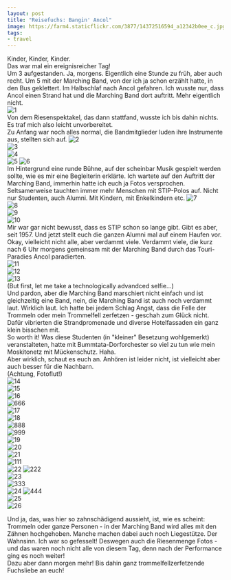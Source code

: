 ```yaml
---
layout: post
title: "Reisefuchs: Bangin' Ancol"
image: https://farm4.staticflickr.com/3877/14372516594_a12342b0ee_c.jpg
tags:
- travel
---
```


Kinder, Kinder, Kinder.  
Das war mal ein ereignisreicher Tag!  
Um 3 aufgestanden. Ja, morgens. Eigentlich eine Stunde zu früh, aber auch recht. Um 5 mit der Marching Band, von der ich ja schon erzählt hatte, in den Bus geklettert. Im Halbschlaf nach Ancol gefahren. Ich wusste nur, dass Ancol einen Strand hat und die Marching Band dort auftritt. Mehr eigentlich nicht.  
![1](https://farm4.staticflickr.com/3877/14372516594_a12342b0ee_c.jpg)  
Von dem Riesenspektakel, das dann stattfand, wusste ich bis dahin nichts. Es traf mich also leicht unvorbereitet.  
Zu Anfang war noch alles normal, die Bandmitglieder luden ihre Instrumente aus, stellten sich auf. 
![2](https://farm3.staticflickr.com/2917/14373420515_cdf8b57ceb_c.jpg)  
![3](https://farm3.staticflickr.com/2922/14371939642_a7d03461dc_c.jpg)  
![4](https://farm4.staticflickr.com/3920/14372425354_daf3306a45_c.jpg)    
![5](https://farm6.staticflickr.com/5565/14370048211_90d945949e_c.jpg) 
![6](https://farm4.staticflickr.com/3854/14371810552_df68b327bb_c.jpg)  
Im Hintergrund eine runde Bühne, auf der scheinbar Musik gespielt werden sollte, wie es mir eine Begleiterin erklärte. Ich wartete auf den Auftritt der Marching Band, immerhin hatte ich euch ja Fotos versprochen. Seltsamerweise tauchten immer mehr Menschen mit STIP-Polos auf. Nicht nur Studenten, auch Alumni. Mit Kindern, mit Enkelkindern etc. 
![7](https://farm4.staticflickr.com/3890/14372326604_529aa3c465_c.jpg)  
![8](https://farm4.staticflickr.com/3892/14186721790_b6caa513db_c.jpg)  
![9](https://farm4.staticflickr.com/3856/14369983031_0a693c73c0_c.jpg)  
![10](https://farm6.staticflickr.com/5500/14371775112_e9705aa6eb_c.jpg)  
Mir war gar nicht bewusst, dass es STIP schon so lange gibt. Gibt es aber, seit 1957. Und jetzt stellt euch die ganzen Alumni mal auf einem Haufen vor. Okay, vielleicht nicht alle, aber verdammt viele. Verdammt viele, die kurz nach 6 Uhr morgens gemeinsam mit der Marching Band durch das Touri-Paradies Ancol paradierten.  
![11](https://farm4.staticflickr.com/3868/14369377171_51774ba3a7_c.jpg)  
![12](https://farm3.staticflickr.com/2929/14372739505_ce616d3940_c.jpg)  
![13](https://farm4.staticflickr.com/3877/14371670964_991b931b5b_c.jpg)  
(But first, let me take a technologically advandced selfie...)  
Und pardon, aber die Marching Band marschiert nicht einfach und ist gleichzeitig eine Band, nein, die Marching Band ist auch noch verdammt laut. Wirklich laut. Ich hatte bei jedem Schlag Angst, dass die Felle der Trommeln oder mein Trommelfell zerfetzen - geschah zum Glück nicht. Dafür vibrierten die Strandpromenade und diverse Hotelfassaden ein ganz klein bisschen mit.  
So worth it! Was diese Studenten (in "kleiner" Besetzung wohlgemerkt) veranstalteten, hatte mit Bummtata-Dorforchester so viel zu tun wie mein Moskitonetz mit Mückenschutz. Haha.  
Aber wirklich, schaut es euch an. Anhören ist leider nicht, ist vielleicht aber auch besser für die Nachbarn.  
(Achtung, Fotoflut!)  
![14](https://farm4.staticflickr.com/3840/14369875081_d1934b97d1_c.jpg)  
![15](https://farm6.staticflickr.com/5117/14393076453_bd40d75358_c.jpg)  
![16](https://farm4.staticflickr.com/3855/14186570228_df71f2bc40_c.jpg)  
![666](https://farm4.staticflickr.com/3881/14371706582_64a872f0ef_c.jpg)  
![17](https://farm4.staticflickr.com/3880/14373031825_5d1f46ee3c_c.jpg)  
![18](https://farm4.staticflickr.com/3896/14186464639_ec8d32e91a_c.jpg)  
![888](https://farm3.staticflickr.com/2922/14372957005_0e47d898df_c.jpg)  
![999](https://farm3.staticflickr.com/2928/14369289121_5d891bb1f8_c.jpg)   
![19](https://farm6.staticflickr.com/5596/14393261633_a3d6bb7476_c.jpg)  
![20](https://farm6.staticflickr.com/5154/14186428257_a01b365485_c.jpg)  
![21](https://farm4.staticflickr.com/3863/14349845636_eb4f90fff9_c.jpg)  
![111](https://farm4.staticflickr.com/3858/14186243290_3956d7ceb8_c.jpg)  
![22](https://farm4.staticflickr.com/3863/14349845636_eb4f90fff9_c.jpg) 
![222](https://farm4.staticflickr.com/3852/14186001029_2722fbd8f0_c.jpg)   
![23](https://farm3.staticflickr.com/2906/14392957923_26a0b29c34_c.jpg)  
![333](https://farm6.staticflickr.com/5158/14349765126_751e8e7cbd_c.jpg)  
![24](https://farm3.staticflickr.com/2916/14393321893_2916d506fc_c.jpg) 
![444](https://farm6.staticflickr.com/5234/14349957566_eff652355d_c.jpg)  
![25](https://farm4.staticflickr.com/3855/14369361971_59009484bb_c.jpg)  
![26](https://farm4.staticflickr.com/3888/14186042899_944054ea63_c.jpg)  

Und ja, das, was hier so zahnschädigend aussieht, ist, wie es scheint: Trommeln oder ganze Personen - in der Marching Band wird alles mit den Zähnen hochgehoben. Manche machen dabei auch noch Liegestütze. Der Wahnsinn. Ich war so gefesselt! Deswegen auch die Riesenmenge Fotos - und das waren noch nicht alle von diesem Tag, denn nach der Performance ging es noch weiter!  
Dazu aber dann morgen mehr!
Bis dahin ganz trommelfellzerfetzende Fuchsliebe an euch!
